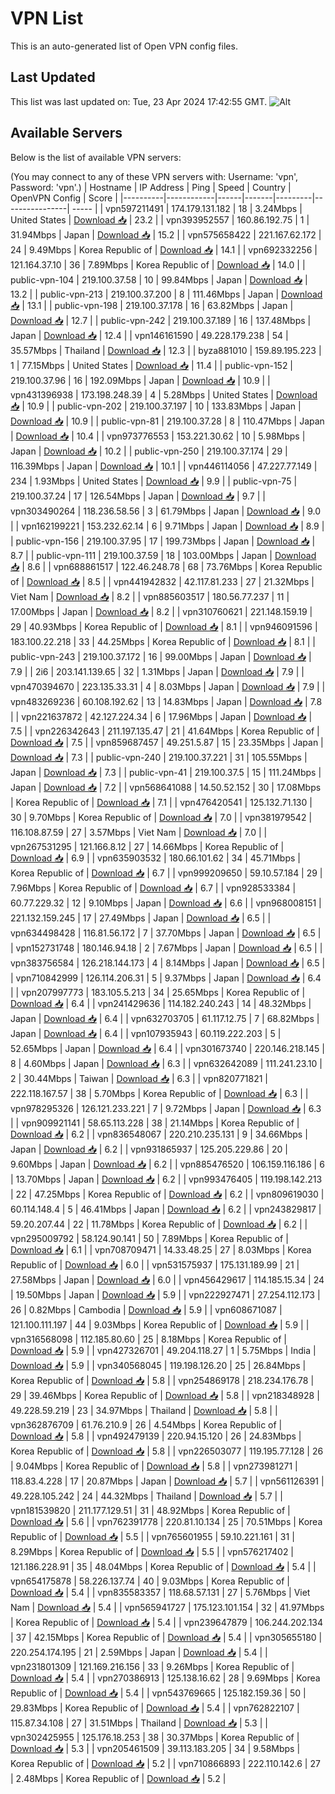 # VPN List

This is an auto-generated list of Open VPN config files.

## Last Updated

This list was last updated on: Tue, 23 Apr 2024 17:42:55 GMT.
![Alt](https://repobeats.axiom.co/api/embed/186b98318ef1479477931607c1ad7d823f12451f.svg "Repobeats analytics image")

## Available Servers

Below is the list of available VPN servers:

(You may connect to any of these VPN servers with: Username: 'vpn', Password: 'vpn'.)
| Hostname | IP Address | Ping | Speed | Country | OpenVPN Config | Score |
|----------|------------|------|-------|---------|----------------| ----- |
| vpn597211491 | 174.179.131.182 | 18 | 3.24Mbps | United States | [Download 📥](./configs/server_0_US.ovpn) | 23.2 |
| vpn393952557 | 160.86.192.75 | 1 | 31.94Mbps | Japan | [Download 📥](./configs/server_1_JP.ovpn) | 15.2 |
| vpn575658422 | 221.167.62.172 | 24 | 9.49Mbps | Korea Republic of | [Download 📥](./configs/server_2_KR.ovpn) | 14.1 |
| vpn692332256 | 121.164.37.10 | 36 | 7.89Mbps | Korea Republic of | [Download 📥](./configs/server_3_KR.ovpn) | 14.0 |
| public-vpn-104 | 219.100.37.58 | 10 | 99.84Mbps | Japan | [Download 📥](./configs/server_4_JP.ovpn) | 13.2 |
| public-vpn-213 | 219.100.37.200 | 8 | 111.46Mbps | Japan | [Download 📥](./configs/server_5_JP.ovpn) | 13.1 |
| public-vpn-198 | 219.100.37.178 | 16 | 63.82Mbps | Japan | [Download 📥](./configs/server_6_JP.ovpn) | 12.7 |
| public-vpn-242 | 219.100.37.189 | 16 | 137.48Mbps | Japan | [Download 📥](./configs/server_7_JP.ovpn) | 12.4 |
| vpn146161590 | 49.228.179.238 | 54 | 35.57Mbps | Thailand | [Download 📥](./configs/server_8_TH.ovpn) | 12.3 |
| byza881010 | 159.89.195.223 | 1 | 77.15Mbps | United States | [Download 📥](./configs/server_9_US.ovpn) | 11.4 |
| public-vpn-152 | 219.100.37.96 | 16 | 192.09Mbps | Japan | [Download 📥](./configs/server_10_JP.ovpn) | 10.9 |
| vpn431396938 | 173.198.248.39 | 4 | 5.28Mbps | United States | [Download 📥](./configs/server_11_US.ovpn) | 10.9 |
| public-vpn-202 | 219.100.37.197 | 10 | 133.83Mbps | Japan | [Download 📥](./configs/server_12_JP.ovpn) | 10.9 |
| public-vpn-81 | 219.100.37.28 | 8 | 110.47Mbps | Japan | [Download 📥](./configs/server_13_JP.ovpn) | 10.4 |
| vpn973776553 | 153.221.30.62 | 10 | 5.98Mbps | Japan | [Download 📥](./configs/server_14_JP.ovpn) | 10.2 |
| public-vpn-250 | 219.100.37.174 | 29 | 116.39Mbps | Japan | [Download 📥](./configs/server_15_JP.ovpn) | 10.1 |
| vpn446114056 | 47.227.77.149 | 234 | 1.93Mbps | United States | [Download 📥](./configs/server_16_US.ovpn) | 9.9 |
| public-vpn-75 | 219.100.37.24 | 17 | 126.54Mbps | Japan | [Download 📥](./configs/server_17_JP.ovpn) | 9.7 |
| vpn303490264 | 118.236.58.56 | 3 | 61.79Mbps | Japan | [Download 📥](./configs/server_18_JP.ovpn) | 9.0 |
| vpn162199221 | 153.232.62.14 | 6 | 9.71Mbps | Japan | [Download 📥](./configs/server_19_JP.ovpn) | 8.9 |
| public-vpn-156 | 219.100.37.95 | 17 | 199.73Mbps | Japan | [Download 📥](./configs/server_20_JP.ovpn) | 8.7 |
| public-vpn-111 | 219.100.37.59 | 18 | 103.00Mbps | Japan | [Download 📥](./configs/server_21_JP.ovpn) | 8.6 |
| vpn688861517 | 122.46.248.78 | 68 | 73.76Mbps | Korea Republic of | [Download 📥](./configs/server_22_KR.ovpn) | 8.5 |
| vpn441942832 | 42.117.81.233 | 27 | 21.32Mbps | Viet Nam | [Download 📥](./configs/server_23_VN.ovpn) | 8.2 |
| vpn885603517 | 180.56.77.237 | 11 | 17.00Mbps | Japan | [Download 📥](./configs/server_24_JP.ovpn) | 8.2 |
| vpn310760621 | 221.148.159.19 | 29 | 40.93Mbps | Korea Republic of | [Download 📥](./configs/server_25_KR.ovpn) | 8.1 |
| vpn946091596 | 183.100.22.218 | 33 | 44.25Mbps | Korea Republic of | [Download 📥](./configs/server_26_KR.ovpn) | 8.1 |
| public-vpn-243 | 219.100.37.172 | 16 | 99.00Mbps | Japan | [Download 📥](./configs/server_27_JP.ovpn) | 7.9 |
| 2i6 | 203.141.139.65 | 32 | 1.31Mbps | Japan | [Download 📥](./configs/server_28_JP.ovpn) | 7.9 |
| vpn470394670 | 223.135.33.31 | 4 | 8.03Mbps | Japan | [Download 📥](./configs/server_29_JP.ovpn) | 7.9 |
| vpn483269236 | 60.108.192.62 | 13 | 14.83Mbps | Japan | [Download 📥](./configs/server_30_JP.ovpn) | 7.8 |
| vpn221637872 | 42.127.224.34 | 6 | 17.96Mbps | Japan | [Download 📥](./configs/server_31_JP.ovpn) | 7.5 |
| vpn226342643 | 211.197.135.47 | 21 | 41.64Mbps | Korea Republic of | [Download 📥](./configs/server_32_KR.ovpn) | 7.5 |
| vpn859687457 | 49.251.5.87 | 15 | 23.35Mbps | Japan | [Download 📥](./configs/server_33_JP.ovpn) | 7.3 |
| public-vpn-240 | 219.100.37.221 | 31 | 105.55Mbps | Japan | [Download 📥](./configs/server_34_JP.ovpn) | 7.3 |
| public-vpn-41 | 219.100.37.5 | 15 | 111.24Mbps | Japan | [Download 📥](./configs/server_35_JP.ovpn) | 7.2 |
| vpn568641088 | 14.50.52.152 | 30 | 17.08Mbps | Korea Republic of | [Download 📥](./configs/server_36_KR.ovpn) | 7.1 |
| vpn476420541 | 125.132.71.130 | 30 | 9.70Mbps | Korea Republic of | [Download 📥](./configs/server_37_KR.ovpn) | 7.0 |
| vpn381979542 | 116.108.87.59 | 27 | 3.57Mbps | Viet Nam | [Download 📥](./configs/server_38_VN.ovpn) | 7.0 |
| vpn267531295 | 121.166.8.12 | 27 | 14.66Mbps | Korea Republic of | [Download 📥](./configs/server_39_KR.ovpn) | 6.9 |
| vpn635903532 | 180.66.101.62 | 34 | 45.71Mbps | Korea Republic of | [Download 📥](./configs/server_40_KR.ovpn) | 6.7 |
| vpn999209650 | 59.10.57.184 | 29 | 7.96Mbps | Korea Republic of | [Download 📥](./configs/server_41_KR.ovpn) | 6.7 |
| vpn928533384 | 60.77.229.32 | 12 | 9.10Mbps | Japan | [Download 📥](./configs/server_42_JP.ovpn) | 6.6 |
| vpn968008151 | 221.132.159.245 | 17 | 27.49Mbps | Japan | [Download 📥](./configs/server_43_JP.ovpn) | 6.5 |
| vpn634498428 | 116.81.56.172 | 7 | 37.70Mbps | Japan | [Download 📥](./configs/server_44_JP.ovpn) | 6.5 |
| vpn152731748 | 180.146.94.18 | 2 | 7.67Mbps | Japan | [Download 📥](./configs/server_45_JP.ovpn) | 6.5 |
| vpn383756584 | 126.218.144.173 | 4 | 8.14Mbps | Japan | [Download 📥](./configs/server_46_JP.ovpn) | 6.5 |
| vpn710842999 | 126.114.206.31 | 5 | 9.37Mbps | Japan | [Download 📥](./configs/server_47_JP.ovpn) | 6.4 |
| vpn207997773 | 183.105.5.213 | 34 | 25.65Mbps | Korea Republic of | [Download 📥](./configs/server_48_KR.ovpn) | 6.4 |
| vpn241429636 | 114.182.240.243 | 14 | 48.32Mbps | Japan | [Download 📥](./configs/server_49_JP.ovpn) | 6.4 |
| vpn632703705 | 61.117.12.75 | 7 | 68.82Mbps | Japan | [Download 📥](./configs/server_50_JP.ovpn) | 6.4 |
| vpn107935943 | 60.119.222.203 | 5 | 52.65Mbps | Japan | [Download 📥](./configs/server_51_JP.ovpn) | 6.4 |
| vpn301673740 | 220.146.218.145 | 8 | 4.60Mbps | Japan | [Download 📥](./configs/server_52_JP.ovpn) | 6.3 |
| vpn632642089 | 111.241.23.10 | 2 | 30.44Mbps | Taiwan | [Download 📥](./configs/server_53_TW.ovpn) | 6.3 |
| vpn820771821 | 222.118.167.57 | 38 | 5.70Mbps | Korea Republic of | [Download 📥](./configs/server_54_KR.ovpn) | 6.3 |
| vpn978295326 | 126.121.233.221 | 7 | 9.72Mbps | Japan | [Download 📥](./configs/server_55_JP.ovpn) | 6.3 |
| vpn909921141 | 58.65.113.228 | 38 | 21.14Mbps | Korea Republic of | [Download 📥](./configs/server_56_KR.ovpn) | 6.2 |
| vpn836548067 | 220.210.235.131 | 9 | 34.66Mbps | Japan | [Download 📥](./configs/server_57_JP.ovpn) | 6.2 |
| vpn931865937 | 125.205.229.86 | 20 | 9.60Mbps | Japan | [Download 📥](./configs/server_58_JP.ovpn) | 6.2 |
| vpn885476520 | 106.159.116.186 | 6 | 13.70Mbps | Japan | [Download 📥](./configs/server_59_JP.ovpn) | 6.2 |
| vpn993476405 | 119.198.142.213 | 22 | 47.25Mbps | Korea Republic of | [Download 📥](./configs/server_60_KR.ovpn) | 6.2 |
| vpn809619030 | 60.114.148.4 | 5 | 46.41Mbps | Japan | [Download 📥](./configs/server_61_JP.ovpn) | 6.2 |
| vpn243829817 | 59.20.207.44 | 22 | 11.78Mbps | Korea Republic of | [Download 📥](./configs/server_62_KR.ovpn) | 6.2 |
| vpn295009792 | 58.124.90.141 | 50 | 7.89Mbps | Korea Republic of | [Download 📥](./configs/server_63_KR.ovpn) | 6.1 |
| vpn708709471 | 14.33.48.25 | 27 | 8.03Mbps | Korea Republic of | [Download 📥](./configs/server_64_KR.ovpn) | 6.0 |
| vpn531575937 | 175.131.189.99 | 21 | 27.58Mbps | Japan | [Download 📥](./configs/server_65_JP.ovpn) | 6.0 |
| vpn456429617 | 114.185.15.34 | 24 | 19.50Mbps | Japan | [Download 📥](./configs/server_66_JP.ovpn) | 5.9 |
| vpn222927471 | 27.254.112.173 | 26 | 0.82Mbps | Cambodia | [Download 📥](./configs/server_67_KH.ovpn) | 5.9 |
| vpn608671087 | 121.100.111.197 | 44 | 9.03Mbps | Korea Republic of | [Download 📥](./configs/server_68_KR.ovpn) | 5.9 |
| vpn316568098 | 112.185.80.60 | 25 | 8.18Mbps | Korea Republic of | [Download 📥](./configs/server_69_KR.ovpn) | 5.9 |
| vpn427326701 | 49.204.118.27 | 1 | 5.75Mbps | India | [Download 📥](./configs/server_70_IN.ovpn) | 5.9 |
| vpn340568045 | 119.198.126.20 | 25 | 26.84Mbps | Korea Republic of | [Download 📥](./configs/server_71_KR.ovpn) | 5.8 |
| vpn254869178 | 218.234.176.78 | 29 | 39.46Mbps | Korea Republic of | [Download 📥](./configs/server_72_KR.ovpn) | 5.8 |
| vpn218348928 | 49.228.59.219 | 23 | 34.97Mbps | Thailand | [Download 📥](./configs/server_73_TH.ovpn) | 5.8 |
| vpn362876709 | 61.76.210.9 | 26 | 4.54Mbps | Korea Republic of | [Download 📥](./configs/server_74_KR.ovpn) | 5.8 |
| vpn492479139 | 220.94.15.120 | 26 | 24.83Mbps | Korea Republic of | [Download 📥](./configs/server_75_KR.ovpn) | 5.8 |
| vpn226503077 | 119.195.77.128 | 26 | 9.04Mbps | Korea Republic of | [Download 📥](./configs/server_76_KR.ovpn) | 5.8 |
| vpn273981271 | 118.83.4.228 | 17 | 20.87Mbps | Japan | [Download 📥](./configs/server_77_JP.ovpn) | 5.7 |
| vpn561126391 | 49.228.105.242 | 24 | 44.32Mbps | Thailand | [Download 📥](./configs/server_78_TH.ovpn) | 5.7 |
| vpn181539820 | 211.177.129.51 | 31 | 48.92Mbps | Korea Republic of | [Download 📥](./configs/server_79_KR.ovpn) | 5.6 |
| vpn762391778 | 220.81.10.134 | 25 | 70.51Mbps | Korea Republic of | [Download 📥](./configs/server_80_KR.ovpn) | 5.5 |
| vpn765601955 | 59.10.221.161 | 31 | 8.29Mbps | Korea Republic of | [Download 📥](./configs/server_81_KR.ovpn) | 5.5 |
| vpn576217402 | 121.186.228.91 | 35 | 48.04Mbps | Korea Republic of | [Download 📥](./configs/server_82_KR.ovpn) | 5.4 |
| vpn654175878 | 58.226.137.74 | 40 | 9.03Mbps | Korea Republic of | [Download 📥](./configs/server_83_KR.ovpn) | 5.4 |
| vpn835583357 | 118.68.57.131 | 27 | 5.76Mbps | Viet Nam | [Download 📥](./configs/server_84_VN.ovpn) | 5.4 |
| vpn565941727 | 175.123.101.154 | 32 | 41.97Mbps | Korea Republic of | [Download 📥](./configs/server_85_KR.ovpn) | 5.4 |
| vpn239647879 | 106.244.202.134 | 37 | 42.15Mbps | Korea Republic of | [Download 📥](./configs/server_86_KR.ovpn) | 5.4 |
| vpn305655180 | 220.254.174.195 | 21 | 2.59Mbps | Japan | [Download 📥](./configs/server_87_JP.ovpn) | 5.4 |
| vpn231801309 | 121.169.216.156 | 33 | 9.26Mbps | Korea Republic of | [Download 📥](./configs/server_88_KR.ovpn) | 5.4 |
| vpn270386913 | 125.138.16.62 | 28 | 9.69Mbps | Korea Republic of | [Download 📥](./configs/server_89_KR.ovpn) | 5.4 |
| vpn543769665 | 125.182.159.36 | 50 | 29.83Mbps | Korea Republic of | [Download 📥](./configs/server_90_KR.ovpn) | 5.4 |
| vpn762822107 | 115.87.34.108 | 27 | 31.51Mbps | Thailand | [Download 📥](./configs/server_91_TH.ovpn) | 5.3 |
| vpn302425955 | 125.176.18.253 | 38 | 30.37Mbps | Korea Republic of | [Download 📥](./configs/server_92_KR.ovpn) | 5.3 |
| vpn205461509 | 39.113.183.205 | 34 | 9.58Mbps | Korea Republic of | [Download 📥](./configs/server_93_KR.ovpn) | 5.2 |
| vpn710866893 | 222.110.142.6 | 27 | 2.48Mbps | Korea Republic of | [Download 📥](./configs/server_94_KR.ovpn) | 5.2 |
